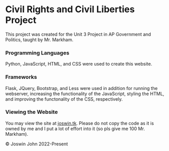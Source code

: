 # Civil Rights and Civil Liberties Project

This project was created for the Unit 3 Project in AP Government and Politics, taught by Mr. Markham.

### Programming Languages

Python, JavaScript, HTML, and CSS were used to create this website.

### Frameworks

Flask, JQuery, Bootstrap, and Less were used in addition for running the webserver, increasing the functionality of the JavaScript, styling the HTML, and improving the functonality of the CSS, respectively.

### Viewing the Website

You may view the site at [joswin.tk](https://joswin.tk). Please do not copy the code as it is owned by me and I put a lot of effort into it (so pls give me 100 Mr. Markham).

&copy; Joswin John 2022-Present